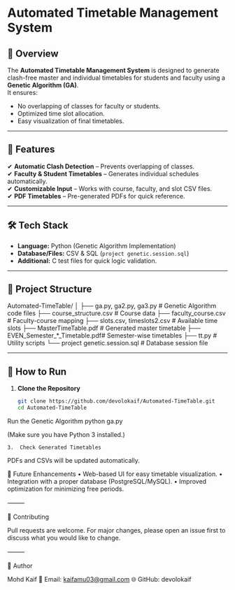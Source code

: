 # Automated Timetable Management System

## 📌 Overview
The **Automated Timetable Management System** is designed to generate clash-free master and individual timetables for students and faculty using a **Genetic Algorithm (GA)**.  
It ensures:
- No overlapping of classes for faculty or students.
- Optimized time slot allocation.
- Easy visualization of final timetables.

---

## 🚀 Features
✔ **Automatic Clash Detection** – Prevents overlapping of classes.  
✔ **Faculty & Student Timetables** – Generates individual schedules automatically.  
✔ **Customizable Input** – Works with course, faculty, and slot CSV files.  
✔ **PDF Timetables** – Pre-generated PDFs for quick reference.  

---

## 🛠️ Tech Stack
- **Language:** Python (Genetic Algorithm Implementation)  
- **Database/Files:** CSV & SQL (`project genetic.session.sql`)  
- **Additional:** C test files for quick logic validation.

---

## 📂 Project Structure
Automated-TimeTable/
│
├── ga.py, ga2.py, ga3.py        # Genetic Algorithm code files
├── course_structure.csv         # Course data
├── faculty_course.csv           # Faculty-course mapping
├── slots.csv, timeslots2.csv    # Available time slots
├── MasterTimeTable.pdf          # Generated master timetable
├── EVEN_Semester_*_Timetable.pdf# Semester-wise timetables
├── tt.py                        # Utility scripts
└── project genetic.session.sql  # Database session file

---

## 🧪 How to Run

1. **Clone the Repository**
   ```bash
   git clone https://github.com/devolokaif/Automated-TimeTable.git
   cd Automated-TimeTable
Run the Genetic Algorithm 
    python ga.py

   (Make sure you have Python 3 installed.)

	3.	Check Generated Timetables
PDFs and CSVs will be updated automatically.

🔮 Future Enhancements
	•	Web-based UI for easy timetable visualization.
	•	Integration with a proper database (PostgreSQL/MySQL).
	•	Improved optimization for minimizing free periods.

⸻

🤝 Contributing

Pull requests are welcome. For major changes, please open an issue first to discuss what you would like to change.

⸻

👤 Author

Mohd Kaif
📧 Email: kaifamu03@gmail.com
🌐 GitHub: devolokaif



 
